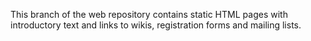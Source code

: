 This branch of the web repository contains static HTML
pages with introductory text and links to wikis, registration
forms and mailing lists.
